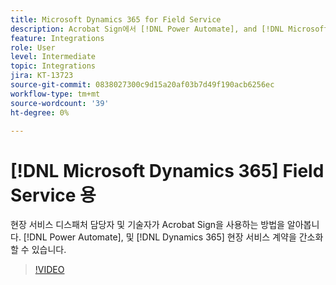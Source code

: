 ```yaml
---
title: Microsoft Dynamics 365 for Field Service
description: Acrobat Sign에서 [!DNL Power Automate], and [!DNL Microsoft Dynamics 365] 현장 서비스에서는 고객의 현장 작업을 간소화하기 위해 사용됩니다.
feature: Integrations
role: User
level: Intermediate
topic: Integrations
jira: KT-13723
source-git-commit: 0838027300c9d15a20af03b7d49f190acb6256ec
workflow-type: tm+mt
source-wordcount: '39'
ht-degree: 0%

---
```


# [!DNL Microsoft Dynamics 365] Field Service 용

현장 서비스 디스패처 담당자 및 기술자가 Acrobat Sign을 사용하는 방법을 알아봅니다. [!DNL Power Automate], 및 [!DNL Dynamics 365] 현장 서비스 계약을 간소화할 수 있습니다.

>[!VIDEO](https://video.tv.adobe.com/v/3423205?quality=12&learn=on&hidetitle=true)

